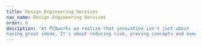 ```yaml
---
title: Design Engineering Services
nav_name: Design Engineering Services
order: 0
desciption: "At PCDworks we realize that innovation isn't just about
having great ideas. It's about reducing risk, proving concepts and executing them."
---
```


<text-image image="/images/services/design-engineering-services/des-1.webp">
<template v-slot:left>

## We turn big ideas into the next big thing through 
# "Knowing"

At PCDworks we realize that innovation isn't
just about having great ideas. It's about reducing risk, proving concepts 
and executing them.

To guide you at this crucial stage, we employ a winning approach to product
development, which is iterative and multi-step. This includes gaining knowledge
through research, conceptualization, feasibility assessment, establishing design
requirements, preliminary design, testing,  detailed design, prototyping, prototype te production planning,
production, and finally testing again. 

No doubt, the best way to test a theory is to see it in action. That's why we're
committed to getting physical fast.

</template>
</text-image>

<image-text image="/images/services/design-engineering-services/des-2.webp">
<template v-slot:right>

## Experience the fast and
# The curious

With a fully outfitted prototype lab just steps away from our brainstorming
facilities, and an extraordinary team of curious-minded product design
experts, we can help you design and build just about anything you dream up.
We also offer a wide suite of digital tools to proof and test designs,
including finite element analysis (FEA), multi-physics analysis, and
analytical and mathematical modeling.

So, whether you need a look-alike model, a test apparatus, or a fully
functional design, we can help you go from ideation to functioning prototype
in record time.

</template>
</image-text>